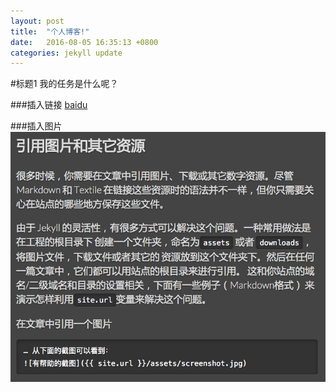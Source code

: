 ```yaml
---
layout: post
title:  "个人博客!"
date:   2016-08-05 16:35:13 +0800
categories: jekyll update
---
```

#标题1
我的任务是什么呢？

###插入链接
[baidu](http:www.baidu.com)

###插入图片
![插入GitHub](https://raw.githubusercontent.com/xuzy123/Blog/gh-pages/assets/pic.png)
